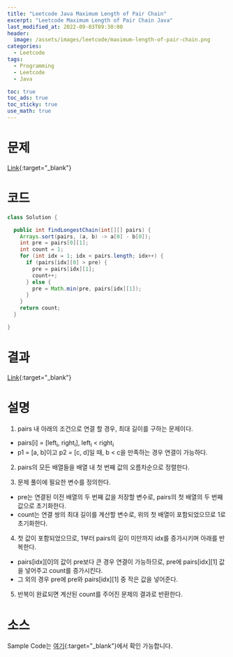 ```yaml
---
title: "Leetcode Java Maximum Length of Pair Chain"
excerpt: "Leetcode Maximum Length of Pair Chain Java"
last_modified_at: 2022-09-03T09:30:00
header:
  image: /assets/images/leetcode/maximum-length-of-pair-chain.png
categories:
  - Leetcode
tags:
  - Programming
  - Leetcode
  - Java

toc: true
toc_ads: true
toc_sticky: true
use_math: true
---
```

# 문제
[Link](https://leetcode.com/problems/maximum-length-of-pair-chain/){:target="_blank"}

# 코드
```java
class Solution {

  public int findLongestChain(int[][] pairs) {
    Arrays.sort(pairs, (a, b) -> a[0] - b[0]);
    int pre = pairs[0][1];
    int count = 1;
    for (int idx = 1; idx < pairs.length; idx++) {
      if (pairs[idx][0] > pre) {
        pre = pairs[idx][1];
        count++;
      } else {
        pre = Math.min(pre, pairs[idx][1]);
      }
    }
    return count;
  }

}
```

# 결과
[Link](https://leetcode.com/submissions/detail/790017249/){:target="_blank"}

# 설명
1. pairs 내 아래의 조건으로 연결 할 경우, 최대 길이를 구하는 문제이다.
- pairs[i] = [left<sub>i</sub>, right<sub>i</sub>], left<sub>i</sub> < right<sub>i</sub>
- p1 = [a, b]이고 p2 = [c, d]일 때, b < c을 만족하는 경우 연결이 가능하다.

2. pairs의 모든 배열들을 배열 내 첫 번째 값의 오름차순으로 정렬한다.

3. 문제 풀이에 필요한 변수를 정의한다.
- pre는 연결된 이전 배열의 두 번째 값을 저장할 변수로, pairs의 첫 배열의 두 번째 값으로 초기화한다.
- count는 연결 쌍의 최대 길이를 계산할 변수로, 위의 첫 배열이 포함되었으므로 1로 초기화한다.

4. 첫 값이 포함되었으므로, 1부터 pairs의 길이 미만까지 idx를 증가시키며 아래를 반복한다.
- pairs[idx][0]의 값이 pre보다 큰 경우 연결이 가능하므로, pre에 pairs[idx][1] 값을 넣어주고 count를 증가시킨다.
- 그 외의 경우 pre에 pre와 pairs[idx][1] 중 작은 값을 넣어준다.

5. 반복이 완료되면 계산된 count를 주어진 문제의 결과로 반환한다.

# 소스
Sample Code는 [여기](https://github.com/GracefulSoul/leetcode/blob/master/src/main/java/gracefulsoul/problems/MaximumLengthOfPairChain.java){:target="_blank"}에서 확인 가능합니다.
